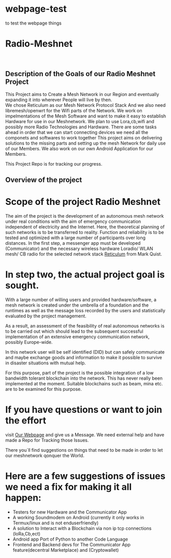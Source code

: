 # webpage-test
to test the webpage things
<h1>Radio-Meshnet</h1>
<br>
<h2>Description of the Goals of our Radio Meshnet Project</h1>
This Project aims to Create a Mesh Network in our Region and eventually expanding it into wherever People will live by then.
<br>
We chose Reticulum as our Mesh Network Protocol Stack 
And we also need libremesh/openwrt for the Wifi parts of the Network. 
We work on impelmentations of the Mesh Software and want to make it easy to establish Hardware for use in our Meshnetwork. 
We plan to use Lora,cb,wifi and possibly more Radio Technologies and Hardware. 
There are some tasks ahead in order that we can start connecting devices we need all the componets and softwares to work together 
This project aims on delivering solutions to the missing parts 
and setting up the mesh Network for daily use of our Members.
We also work on our own Android Application for our Members. 

This Project Repo is for tracking our progress.


## Overview of the project

# Scope of the project Radio Meshnet

The aim of the project is the development of an autonomous mesh network 
under real conditions with the aim of emergency communication independent of electricity and the Internet. 
Here, the theoretical planning of such networks is to be transferred to reality. 
Function and reliability is to be tested and optimized with a large number of participants over long distances. 
In the first step, a messenger app must be developed (Communicator) 
and the necessary wireless hardware Loradio/ WLAN mesh/ CB radio 
for the selected network stack [Reticulum](https://www.reticulum.network) from Mark Quist. 


# In step two, the actual project goal is sought. 


With a large number of willing users and provided hardware/software, 
a mesh network is created under the umbrella of a foundation 
and the runtimes as well as the message loss recorded by the users and statistically evaluated by the project management. 

As a result, an assessment of the feasibility of real autonomous networks is to be carried out
which should lead to the subsequent successful implementation of an extensive emergency communication network, possibly Europe-wide. 

In this network user will be self identified (DID) but can safely communicate and maybe exchange goods and information 
to make it possible to survive in disaster situations with mutual help. 

For this purpose, part of the project is the possible integration of a low bandwidth tolerant blockchain into the network. 
This has never really been implemented at the moment. 
Suitable blockchains such as beam, mina etc. are to be examined for this purpose.


# If you have questions or want to join the effort
visit [Our Webpage](https://www.freiedeutschegesellschaft.org) and give us a Message.
We need external help and have made a Repo for Tracking those Issues.

There you`ll find suggestions on things that need to be made in order to let our meshnetwork qonquer the World.


# Here are a few suggestions of issues we need a fix for making it all happen:

- Testers for new Hardware and the Communicator App
- A working Soundmodem on Android (currently it only works in Termux/linux and is not enduserfriendly)
- A solution to Interact with a Blockchain via non ip tcp connections (loRa,Cb,ect)
- Android app Port of Python to another Code Language
- Frontend and Backend devs for The Communicator App feature(decentral Marketplace) and (Cryptowallet)

